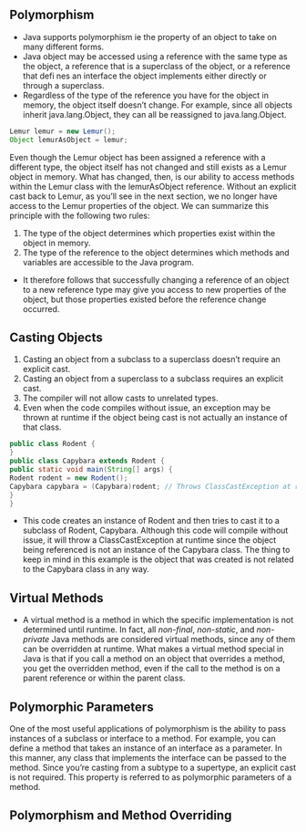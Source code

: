 ## Polymorphism
- Java supports polymorphism ie  the property of an object to take on many different forms.
- Java object may be accessed using a reference with the same type as the object, a reference that is a superclass of the object, or a reference that defi nes an interface the object implements either directly or through a superclass.
- Regardless of the type of the reference you have for the object in memory, the object itself doesn’t change. For example, since all objects inherit java.lang.Object, they can all be reassigned to java.lang.Object.
```java
Lemur lemur = new Lemur();
Object lemurAsObject = lemur;
```
Even though the Lemur object has been assigned a reference with a different type, the object itself has not changed and still exists as a Lemur object in memory. What has changed, then, is our ability to access methods within the Lemur class with the lemurAsObject reference. Without an explicit cast back to Lemur, as you’ll see in the next section, we no longer have access to the Lemur properties of the object.
We can summarize this principle with the following two rules:
1. The type of the object determines which properties exist within the object in memory.
2. The type of the reference to the object determines which methods and variables are accessible to the Java program.
- It therefore follows that successfully changing a reference of an object to a new reference type may give you access to new properties of the object, but those properties existed before the reference change occurred.

## Casting Objects

1. Casting an object from a subclass to a superclass doesn’t require an explicit cast.
2. Casting an object from a superclass to a subclass requires an explicit cast.
3. The compiler will not allow casts to unrelated types.
4. Even when the code compiles without issue, an exception may be thrown at runtime if the object being cast is not actually an instance of that class.

```java
public class Rodent {
}
public class Capybara extends Rodent {
public static void main(String[] args) {
Rodent rodent = new Rodent();
Capybara capybara = (Capybara)rodent; // Throws ClassCastException at runtime
}
}
```
* This code creates an instance of Rodent and then tries to cast it to a subclass of Rodent, Capybara. Although this code will compile without issue, it will throw a ClassCastException at runtime since the object being referenced is not an instance of the Capybara class. The thing to keep in mind in this example is the object that was created is not related to the Capybara class in any way.

## Virtual Methods
* A virtual method is a method in which the specific implementation is not determined until runtime. In fact, all *non-final*, *non-static*, and *non-private* Java methods are considered virtual methods, since any of them can be overridden at runtime. What makes a virtual method special in Java is that if you call a method on an object that overrides a method, you get the overridden method, even if the call to the method is on a parent reference or within the parent class.

## Polymorphic Parameters
One of the most useful applications of polymorphism is the ability to pass instances of a subclass or interface to a method. For example, you can define a method that takes an instance of an interface as a parameter. In this manner, any class that implements the interface can be passed to the method. Since you’re casting from a subtype to a supertype, an explicit cast is not required. This property is referred to as polymorphic parameters of a method.

## Polymorphism and Method Overriding